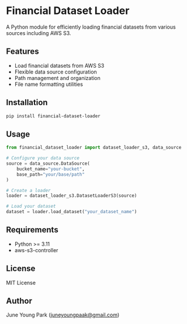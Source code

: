 # Financial Dataset Loader

A Python module for efficiently loading financial datasets from various sources including AWS S3.

## Features

- Load financial datasets from AWS S3
- Flexible data source configuration
- Path management and organization
- File name formatting utilities

## Installation

```bash
pip install financial-dataset-loader
```

## Usage

```python
from financial_dataset_loader import dataset_loader_s3, data_source

# Configure your data source
source = data_source.DataSource(
    bucket_name="your-bucket",
    base_path="your/base/path"
)

# Create a loader
loader = dataset_loader_s3.DatasetLoaderS3(source)

# Load your dataset
dataset = loader.load_dataset("your_dataset_name")
```

## Requirements

- Python >= 3.11
- aws-s3-controller

## License

MIT License

## Author

June Young Park (juneyoungpaak@gmail.com)

